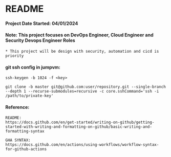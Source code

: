 # README
#### Project Date Started: 04/01/2024
#### Note: This project focuses on DevOps Engineer, Cloud Engineer and Security Devops Engineer Roles
```
* This project will be design with security, automation and cicd is priority
```

#### git ssh config in jumpvm:
```
ssh-keygen -b 1024 -f <key>

git clone -b master git@github.com:user/repository.git --single-branch --depth 1 --recurse-submodules=recursive -c core.sshCommand='ssh -i /path/to/private-key'
```

#### Reference: 
```
README:
https://docs.github.com/en/get-started/writing-on-github/getting-started-with-writing-and-formatting-on-github/basic-writing-and-formatting-syntax

GHA SYNTAX:
https://docs.github.com/en/actions/using-workflows/workflow-syntax-for-github-actions
```